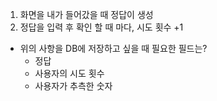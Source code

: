 1. 화면을 내가 들어갔을 때 정답이 생성
2. 정답을 입력 후 확인 할 때 마다, 시도 횟수 +1
- 위의 사항을 DB에 저장하고 싶을 때 필요한 필드는?
  - 정답
  - 사용자의 시도 횟수
  - 사용자가 추측한 숫자
